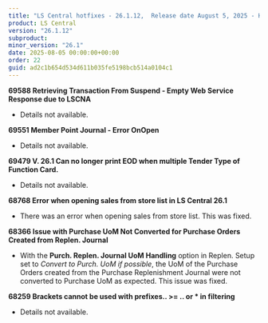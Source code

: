 ```yaml
---
title: "LS Central hotfixes - 26.1.12,  Release date August 5, 2025 - Hotfixes"
product: LS Central
version: "26.1.12"
subproduct: 
minor_version: "26.1"
date: 2025-08-05 00:00:00+00:00
order: 22
guid: ad2c1b654d534d611b035fe5198bcb514a0104c1
---
```


<strong>69588 Retrieving Transaction From Suspend - Empty Web Service Response due to LSCNA</strong>
<ul><li>Details not available.</li></ul>
<strong>69551 Member Point Journal - Error OnOpen</strong>
<ul><li>Details not available.</li></ul>
<strong>69479 V. 26.1 Can no longer print EOD when multiple Tender Type of Function Card.</strong>
<ul><li>Details not available.</li></ul>
<strong>68768 Error when opening sales from store list in LS Central 26.1</strong>
<ul><li>There was an error when opening sales from store list. This was fixed.</li></ul>
<strong>68366 Issue with Purchase UoM Not Converted for Purchase Orders Created from Replen. Journal</strong>
<ul><li>With the <b>Purch. Replen. Journal UoM Handling</b> option in Replen. Setup set to <i>Convert to Purch. UoM</i> <i>if possible</i>, the UoM of the Purchase Orders created from the Purchase Replenishment Journal were not converted to Purchase UoM as expected. This issue was fixed.</li></ul>
<strong>68259 Brackets cannot be used with prefixes.. >= .. or * in filtering</strong>
<ul><li>Details not available.</li></ul>

